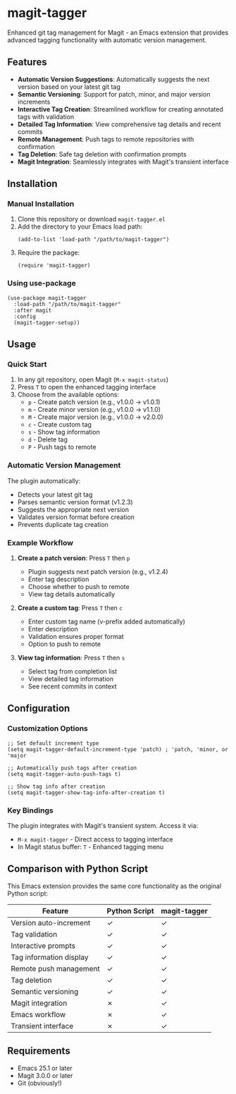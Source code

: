 # magit-tagger

Enhanced git tag management for Magit - an Emacs extension that provides advanced tagging functionality with automatic version management.

## Features

- **Automatic Version Suggestions**: Automatically suggests the next version based on your latest git tag
- **Semantic Versioning**: Support for patch, minor, and major version increments
- **Interactive Tag Creation**: Streamlined workflow for creating annotated tags with validation
- **Detailed Tag Information**: View comprehensive tag details and recent commits
- **Remote Management**: Push tags to remote repositories with confirmation
- **Tag Deletion**: Safe tag deletion with confirmation prompts
- **Magit Integration**: Seamlessly integrates with Magit's transient interface

## Installation

### Manual Installation

1. Clone this repository or download `magit-tagger.el`
2. Add the directory to your Emacs load path:
   ```elisp
   (add-to-list 'load-path "/path/to/magit-tagger")
   ```
3. Require the package:
   ```elisp
   (require 'magit-tagger)
   ```

### Using use-package

```elisp
(use-package magit-tagger
  :load-path "/path/to/magit-tagger"
  :after magit
  :config
  (magit-tagger-setup))
```

## Usage

### Quick Start

1. In any git repository, open Magit (`M-x magit-status`)
2. Press `T` to open the enhanced tagging interface
3. Choose from the available options:
   - `p` - Create patch version (e.g., v1.0.0 → v1.0.1)
   - `m` - Create minor version (e.g., v1.0.0 → v1.1.0)
   - `M` - Create major version (e.g., v1.0.0 → v2.0.0)
   - `c` - Create custom tag
   - `s` - Show tag information
   - `d` - Delete tag
   - `P` - Push tags to remote

### Automatic Version Management

The plugin automatically:
- Detects your latest git tag
- Parses semantic version format (v1.2.3)
- Suggests the appropriate next version
- Validates version format before creation
- Prevents duplicate tag creation

### Example Workflow

1. **Create a patch version**: Press `T` then `p`
   - Plugin suggests next patch version (e.g., v1.2.4)
   - Enter tag description
   - Choose whether to push to remote
   - View tag details automatically

2. **Create a custom tag**: Press `T` then `c`
   - Enter custom tag name (v-prefix added automatically)
   - Enter description
   - Validation ensures proper format
   - Option to push to remote

3. **View tag information**: Press `T` then `s`
   - Select tag from completion list
   - View detailed tag information
   - See recent commits in context

## Configuration

### Customization Options

```elisp
;; Set default increment type
(setq magit-tagger-default-increment-type 'patch) ; 'patch, 'minor, or 'major

;; Automatically push tags after creation
(setq magit-tagger-auto-push-tags t)

;; Show tag info after creation
(setq magit-tagger-show-tag-info-after-creation t)
```

### Key Bindings

The plugin integrates with Magit's transient system. Access it via:
- `M-x magit-tagger` - Direct access to tagging interface
- In Magit status buffer: `T` - Enhanced tagging menu

## Comparison with Python Script

This Emacs extension provides the same core functionality as the original Python script:

| Feature | Python Script | magit-tagger |
|---------|---------------|--------------|
| Version auto-increment | ✓ | ✓ |
| Tag validation | ✓ | ✓ |
| Interactive prompts | ✓ | ✓ |
| Tag information display | ✓ | ✓ |
| Remote push management | ✓ | ✓ |
| Tag deletion | ✓ | ✓ |
| Semantic versioning | ✓ | ✓ |
| Magit integration | ✗ | ✓ |
| Emacs workflow | ✗ | ✓ |
| Transient interface | ✗ | ✓ |

## Requirements

- Emacs 25.1 or later
- Magit 3.0.0 or later
- Git (obviously!)
